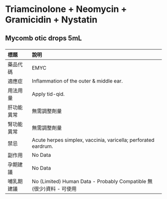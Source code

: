 # Triamcinolone + Neomycin + Gramicidin + Nystatin

## Mycomb otic drops 5mL

##### 

| 標題       | 說明                                                                |
|:-----------|:--------------------------------------------------------------------|
| 藥品代碼   | EMYC                                                                |
| 適應症     | Inflammation of the outer & middle ear.                             |
| 用法用量   | Apply tid-qid.                                                      |
| 肝功能異常 | 無需調整劑量                                                        |
| 腎功能異常 | 無需調整劑量                                                        |
| 禁忌       | Acute herpes simplex, vaccinia, varicella; perforated eardrum.      |
| 副作用     | No Data                                                             |
| 孕期建議   | No Data                                                             |
| 哺乳期建議 | No (Limited) Human Data - Probably Compatible 無(很少)資料 - 可使用 |

